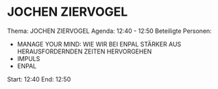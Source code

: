 # JOCHEN ZIERVOGEL
Thema: JOCHEN ZIERVOGEL
Agenda: 12:40 - 12:50
Beteiligte Personen:
- MANAGE YOUR MIND: WIE WIR BEI ENPAL STÄRKER AUS HERAUSFORDERNDEN ZEITEN HERVORGEHEN
- IMPULS
- ENPAL

Start: 12:40
End: 12:50
